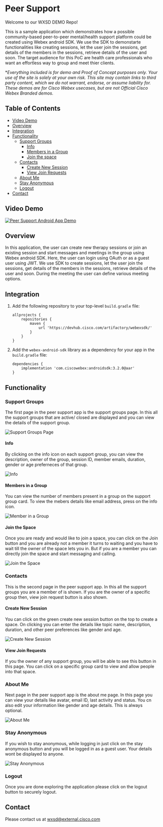 # Peer Support
Welcome to our WXSD DEMO Repo! <!-- Keep this here --> 

This is a sample application which demonstrates how a possible community-based peer-to-peer mental/health support platform could be created using Webex android SDK. We use the SDK to demonstarte functionalities like creating sessions, let the user join the sessions, get details of the members in the sessions, retrieve details of the user and soon. The target audience for this PoC are health care professionals who want an effortless way to group and meet thier clients.

<!-- Keep the following here -->  
 *_Everything included is for demo and Proof of Concept purposes only. Your use of the site is solely at your own risk. This site may contain links to third party content, which we do not warrant, endorse, or assume liability for. These demos are for Cisco Webex usecases, but are not Official Cisco Webex Branded demos._

## Table of Contents

- [Video Demo](#video-demo)
- [Overview](#overview)
- [Integration](#integration)
- [Functionality](#functionality)
  - [Support Groups](#support-groups)
    - [Info](#info)
    - [Members in a Group](#members-in-a-group)
    - [Join the space](#join-the-space)
  - [Contacts](#contacts)
    - [Create New Session](#create-new-session)
    - [View Join Requests](#view-join-requests)
  - [About Me](#about-me)
  - [Stay Anonymous](#stay-anonymous)
  - [Logout](#logout)
- [Contact](#contact)

## Video Demo

[![Peer Support Android App Demo](assets/peer_support_main.PNG)](https://www.youtube.com/watch?v=SqZhiC8jHhU&t=10s, "Peer Support App")

## Overview

In this application, the user can create new therapy sessions or join an existing session and start messages and meetings in the group using Webex android SDK. Here, the user can login using OAuth or as a guest user using JWT. We use SDK to create sessions, let the user join the sessions, get details of the members in the sessions, retrieve details of the user and soon. During the meeting the user can define various meeting options.

## Integration

1.  Add the following repository to your top-level `build.gradle` file:

        allprojects {
            repositories {
                maven {
                    url 'https://devhub.cisco.com/artifactory/webexsdk/'
                }
            }
        }

2.  Add the `webex-android-sdk` library as a dependency for your app in the `build.gradle` file:

        dependencies {
            implementation 'com.ciscowebex:androidsdk:3.2.0@aar'
        }

## Functionality

### Support Groups

The first page in the peer support app is the support groups page. In this all the support groups that are active/ closed are displayed and you can view the details of the support group.

![Support Groups Page](assets/support_groups_page.jpg)

#### Info

By clicking on the info icon on each support group, you can view the description, owner of the group, session ID, member emails, duration, gender or age preferneces of that group.

![Info](assets/info_peersupport.jpg)

#### Members in a Group

You can view the number of members present in a group on the support group card. To view the mebers details like email address, press on the info icon.

![Member in a Group](assets/members_in_group.PNG)

#### Join the Space

Once you are ready and would like to join a space, you can click on the Join button and you are already not a member it turns to waiting and you have to wait till the owner of the space lets you in. But if you are a member you can directly join the space and start messaging and calling.

![Join the Space](assets/join_the_space.PNG)

### Contacts

This is the second page in the peer support app. In this all the support groups you are a member of is shown. If you are the owner of a specific group then, view join request button is also shown.

#### Create New Session

You can click on the green create new session button on the top to create a space. On clicking you can enter the details like topic name, description, duration, and other peer preferences like gender and age.

![Create New Session](assets/create_new_session_peer_support.jpg)

#### View Join Requests

If you the owner of any support group, you will be able to see this button in this page. You can click on a specific group card to view and allow people into that space.

### About Me

Next page in the peer support app is the about me page. In this page you can view your details like avatar, email ID, last activity and status. You cn also edit your information like gender and age details. This is always optional.

![About Me](assets/about_me_peer_support.jpg)

### Stay Anonymous

If you wish to stay anonymous, while logging in just click on the stay anonymous button and you will be logged in as a guest user. Your details wont be displayed to anyone.

![Stay Anonymous](assets/login.PNG)

### Logout

Once you are done exploring the application please click on the logout button to securely logout.

## Contact

Please contact us at wxsd@external.cisco.com
